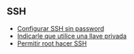 ## SSH


* [Configurar SSH sin password](guia/ssh_sin_password.rst)
* [Indicarle que utilice una llave privada](guia/otrakey.rst)
* [Permitir root hacer SSH](guia/Permitir_root_SSH.rst)

